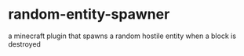 # random-entity-spawner
a minecraft plugin that spawns a random hostile entity when a block is destroyed
